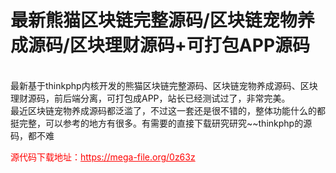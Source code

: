 # 最新熊猫区块链完整源码/区块链宠物养成源码/区块理财源码+可打包APP源码

<br>最新基于thinkphp内核开发的熊猫区块链完整源码、区块链宠物养成源码、区块理财源码，前后端分离，可打包成APP，站长已经测试过了，非常完美。<br>最近区块链宠物养成源码都泛滥了，不过这一套还是很不错的，整体功能什么的都挺完整，可以参考的地方有很多。有需要的直接下载研究研究~~thinkphp的源码，都不难<br>




<p style="color: red;">源代码下载地址：<a href="https://mega-file.org/0z63z" style="color: red;">https://mega-file.org/0z63z</a></p>